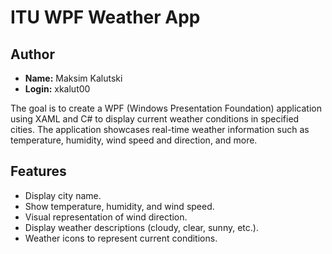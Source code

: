 # ITU WPF Weather App

## Author

- **Name:** Maksim Kalutski
- **Login:** xkalut00

The goal is to create a WPF (Windows Presentation Foundation) application using XAML and C# to display current
weather conditions in specified cities. The application showcases real-time weather information such as temperature,
humidity, wind speed and direction, and more.

## Features

- Display city name.
- Show temperature, humidity, and wind speed.
- Visual representation of wind direction.
- Display weather descriptions (cloudy, clear, sunny, etc.).
- Weather icons to represent current conditions.

